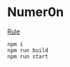# Numer0n

[Rule](https://ja.wikipedia.org/wiki/Numer0n)

```
npm i
npm run build
npm run start
```
